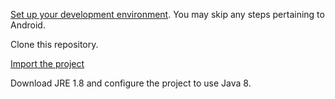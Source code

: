 [Set up your development environment](https://github.com/libgdx/libgdx/wiki/Setting-up-your-Development-Environment-%28Eclipse%2C-Intellij-IDEA%2C-NetBeans%29). You may skip any steps pertaining to Android.

Clone this repository.

[Import the project](https://github.com/libgdx/libgdx/wiki/Gradle-and-Eclipse)

Download JRE 1.8 and configure the project to use Java 8.
